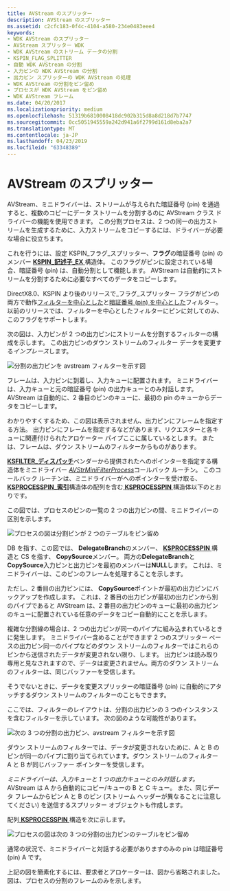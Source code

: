 ```yaml
---
title: AVStream のスプリッター
description: AVStream のスプリッター
ms.assetid: c2cfc183-0f4c-4104-a580-234e0483eee4
keywords:
- WDK AVStream のスプリッター
- AVStream スプリッター WDK
- WDK AVStream のストリーム データの分割
- KSPIN_FLAG_SPLITTER
- 自動 WDK AVStream の分割
- 入力ピンの WDK AVStream の分割
- 出力ピン スプリッターの WDK AVStream の処理
- WDK AVStream の分割をピン留め
- プロセスが WDK AVStream をピン留め
- WDK AVStream フレーム
ms.date: 04/20/2017
ms.localizationpriority: medium
ms.openlocfilehash: 51319b6810008418dc902b315d8a8d218d7b7747
ms.sourcegitcommit: 0cc5051945559a242d941a6f2799d161d8eba2a7
ms.translationtype: MT
ms.contentlocale: ja-JP
ms.lasthandoff: 04/23/2019
ms.locfileid: "63348389"
---
```

# <a name="avstream-splitters"></a>AVStream のスプリッター





AVStream、ミニドライバーは、ストリームが与えられた暗証番号 (pin) を通過すると、複数のコピーにデータ ストリームを分割するのに AVStream クラス ドライバーの機能を使用できます。 この分割プロセスは、2 つの同一の出力ストリームを生成するために、入力ストリームをコピーするには、ドライバーが必要な場合に役立ちます。

これを行うには、設定 KSPIN\_フラグ\_スプリッター、**フラグ**の暗証番号 (pin) のメンバー [ **KSPIN\_記述子\_EX** ](https://msdn.microsoft.com/library/windows/hardware/ff563534)構造体。 このフラグがピンに設定されている場合、暗証番号 (pin) は、自動分割として機能します。 AVStream は自動的にストリームを分割するために必要なすべてのデータをコピーします。

DirectX8.0、KSPIN より後のリリースで\_フラグ\_スプリッター フラグがピンの両方で動作[フィルターを中心とした](filter-centric-processing.md)と[暗証番号 (pin) を中心とした](pin-centric-processing.md)フィルター。 以前のリリースでは、フィルターを中心としたフィルターにピンに対してのみ、このフラグをサポートします。

次の図は、入力ピンが 2 つの出力ピンにストリームを分割するフィルターの構成を示します。 この出力ピンのダウン ストリームのフィルター データを変更する*インプレース*します。

![分割の出力ピンを avstream フィルターを示す図 ](images/split1.png)

フレームは、入力ピンに到着し、入力キューに配置されます。 ミニドライバーは、入力キューと元の暗証番号 (pin) の出力キューとのみ対話します。 AVStream は自動的に、2 番目のピンのキューに、最初の pin のキューからデータをコピーします。

わかりやすくするため、この図は表示されません、出力ピンにフレームを指定する方法。 出力ピンにフレームを指定するなどがあります、リクエスターと各キューに関連付けられたアロケーター パイプここに属しているとします。 または、フレームは、ダウン ストリームのフィルターからものがあります。

[ **KSFILTER\_ディスパッチ**](https://msdn.microsoft.com/library/windows/hardware/ff562554)ベンダーから提供されたへのポインターを指定する構造体をミニドライバー [ *AVStrMiniFilterProcess*](https://msdn.microsoft.com/library/windows/hardware/ff556315)コールバック ルーチン。 このコールバック ルーチンは、ミニドライバーがへのポインターを受け取る、 [ **KSPROCESSPIN\_索引**](https://msdn.microsoft.com/library/windows/hardware/ff564260)構造体の配列を含む[ **KSPROCESSPIN** ](https://msdn.microsoft.com/library/windows/hardware/ff564256)構造体以下のとおりです。

この図では、プロセスのピンの一覧の 2 つの出力ピンの間、ミニドライバーの区別を示します。

![プロセスの図は分割ピンが 2 つのテーブルをピン留め](images/splitppin1.png)

DB を指す、この図では、 **DelegateBranch**のメンバー、 [ **KSPROCESSPIN** ](https://msdn.microsoft.com/library/windows/hardware/ff564256)構造と CS を指す、 **CopySource**メンバー。 両方の**DelegateBranch**と**CopySource**入力ピンと出力ピンを最初のメンバーは**NULL**します。 これは、ミニドライバーは、このピンのフレームを処理することを示します。

ただし、2 番目の出力ピンには、 **CopySource**ポイントが最初の出力ピンにバックアップを作成します。 これは、2 番目の出力ピンが最初の出力ピンから別のパイプであると AVStream は、2 番目の出力ピンのキューに最初の出力ピンのキューに配置されている任意のデータをコピー自動的にことを示します。

複雑な分割線の場合は、2 つの出力ピンが同一のパイプに組み込まれているときに発生します。 ミニドライバー含めることができます 2 つのスプリッター ベースの出力ピン同一のパイプなどのダウン ストリームのフィルターではこれらのピンから送信されたデータが変更されない限り、します。 出力ピンは読み取り専用と見なされますので、データは変更されません。両方のダウン ストリームのフィルターは、同じバッファーを受信します。

そうでないときに、データを変更スプリッターの暗証番号 (pin) に自動的にアタッチするダウン ストリームのフィルターのこともできます。

ここでは、フィルターのレイアウトは、分割の出力ピンの 3 つのインスタンスを含むフィルターを示しています。 次の図のような可能性があります。

![次の 3 つの分割の出力ピン、avstream フィルターを示す図 ](images/split2.png)

ダウン ストリームのフィルターでは、データが変更されないために、A と B のピンが同一のパイプに割り当てられています。ダウン ストリームのフィルター A と B が同じバッファー ポインターを受信します。

*ミニドライバーは、入力キューと 1 つの出力キューとのみ対話します。* AVStream は A から自動的にコピー/キューの B と C キュー。 また、同じデータ フレームからピン A と B のピン (ストリーム ヘッダーが異なることに注意してください) を送信するスプリッター オブジェクトも作成します。

配列[ **KSPROCESSPIN** ](https://msdn.microsoft.com/library/windows/hardware/ff564256)構造を次に示します。

![プロセスの図は次の 3 つの分割の出力ピンのテーブルをピン留め](images/splitppin2.png)

通常の状況で、ミニドライバーと対話する必要がありますのみの pin は暗証番号 (pin) A です。

上記の図を簡素化するには、要求者とアロケーターは、図から省略されました。 図は、プロセスの分割のフレームのみを示します。

 

 




